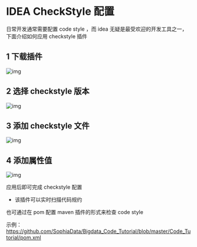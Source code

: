 # IDEA CheckStyle 配置

日常开发通常需要配置 code style ，而 idea 无疑是最受欢迎的开发工具之一，下面介绍如何应用 checkstyle 插件

## 1 下载插件

![img](https://user-images.githubusercontent.com/34996528/166152027-93d88971-8308-4867-97ed-97da085577b5.png)

## 2 选择 checkstyle 版本

![img](https://user-images.githubusercontent.com/34996528/166152107-cf0db426-8942-49bd-9c42-4eb966852254.png)


## 3 添加 checkstyle 文件
![img](https://user-images.githubusercontent.com/34996528/166152064-a764fbfc-dbff-49fd-a619-96189d96ca2a.png)

## 4 添加属性值

![img](https://user-images.githubusercontent.com/34996528/166152134-43bbd5e2-c085-43e4-86d1-ad96570d6644.png)

应用后即可完成 checkstyle 配置

- 该插件可以实时扫描代码规约

也可通过在 pom 配置 maven 插件的形式来检查 code style

示例：https://github.com/SophiaData/Bigdata_Code_Tutorial/blob/master/Code_Tutorial/pom.xml

